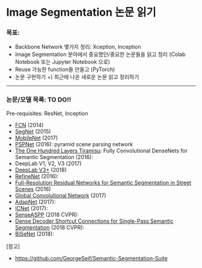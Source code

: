 # Image Segmentation 논문 읽기 


### 목표: 
* Backbone Network 몇가지 정리: Xception, Inception 
* Image Segmentation 분야에서 중요했던/중요한 논문들을 읽고 정리 (Colab Notebook 또는 Jupyter Notebook 으로) 
* Reuse 가능한 function들 만들고 (PyTorch) 
* 논문 구현하기
+) 최근에 나온 새로운 논문 읽고 정리하기 

------

### 논문/모델 목록: TO DO!!

Pre-requisites: ResNet, Inception

- [FCN](https://arxiv.org/pdf/1411.4038.pdf) (2014)
- [SegNet](https://arxiv.org/abs/1511.00561) (2015)
- [MobileNet](https://arxiv.org/abs/1704.04861) (2017)
- [PSPNet](https://arxiv.org/abs/1612.01105) (2016): pyramid scene parsing network 
- [The One Hundred Layers Tiramisu](https://arxiv.org/abs/1611.09326): Fully Convolutional DenseNets for Semantic Segmentation (2016): 
- DeepLab V1, V2, V3 (2017)
- [DeepLab V3+](https://arxiv.org/abs/1802.02611) (2018)
- [RefineNet](https://arxiv.org/abs/1611.06612) (2016): 
- [Full-Resolution Residual Networks for Semantic Segmentation in Street Scenes](https://arxiv.org/abs/1611.08323) (2016)
- [Global Convolutional Network](https://arxiv.org/abs/1703.02719) (2017)
- [AdapNet](http://ais.informatik.uni-freiburg.de/publications/papers/valada17icra.pdf) (2017): 
- [ICNet](https://arxiv.org/abs/1704.08545) (2017): 
- [SenseASPP](http://openaccess.thecvf.com/content_cvpr_2018/html/Yang_DenseASPP_for_Semantic_CVPR_2018_paper.html) (2018 CVPR): 
- [Dense Decoder Shortcut Connections for Single-Pass Semantic Segmentation](http://openaccess.thecvf.com/content_cvpr_2018/html/Bilinski_Dense_Decoder_Shortcut_CVPR_2018_paper.html) (2018 CVPR): 
- [BiSeNet](https://arxiv.org/abs/1808.00897) (2018): 



[참고]
- https://github.com/GeorgeSeif/Semantic-Segmentation-Suite
